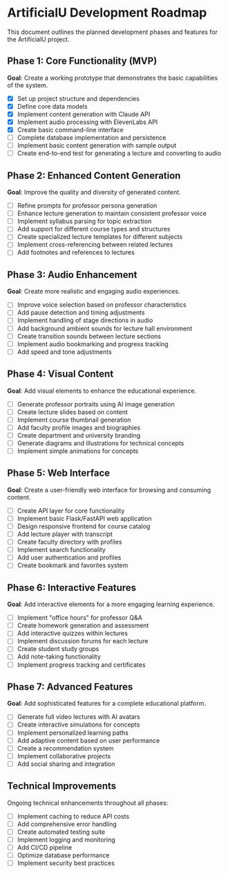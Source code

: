 # ArtificialU Development Roadmap

This document outlines the planned development phases and features for the ArtificialU project.

## Phase 1: Core Functionality (MVP)

**Goal**: Create a working prototype that demonstrates the basic capabilities of the system.

- [x] Set up project structure and dependencies
- [x] Define core data models
- [x] Implement content generation with Claude API
- [x] Implement audio processing with ElevenLabs API
- [x] Create basic command-line interface
- [ ] Complete database implementation and persistence
- [ ] Implement basic content generation with sample output
- [ ] Create end-to-end test for generating a lecture and converting to audio

## Phase 2: Enhanced Content Generation

**Goal**: Improve the quality and diversity of generated content.

- [ ] Refine prompts for professor persona generation
- [ ] Enhance lecture generation to maintain consistent professor voice
- [ ] Implement syllabus parsing for topic extraction
- [ ] Add support for different course types and structures
- [ ] Create specialized lecture templates for different subjects
- [ ] Implement cross-referencing between related lectures
- [ ] Add footnotes and references to lectures

## Phase 3: Audio Enhancement

**Goal**: Create more realistic and engaging audio experiences.

- [ ] Improve voice selection based on professor characteristics
- [ ] Add pause detection and timing adjustments
- [ ] Implement handling of stage directions in audio
- [ ] Add background ambient sounds for lecture hall environment
- [ ] Create transition sounds between lecture sections
- [ ] Implement audio bookmarking and progress tracking
- [ ] Add speed and tone adjustments

## Phase 4: Visual Content

**Goal**: Add visual elements to enhance the educational experience.

- [ ] Generate professor portraits using AI image generation
- [ ] Create lecture slides based on content
- [ ] Implement course thumbnail generation
- [ ] Add faculty profile images and biographies
- [ ] Create department and university branding
- [ ] Generate diagrams and illustrations for technical concepts
- [ ] Implement simple animations for concepts

## Phase 5: Web Interface

**Goal**: Create a user-friendly web interface for browsing and consuming content.

- [ ] Create API layer for core functionality
- [ ] Implement basic Flask/FastAPI web application
- [ ] Design responsive frontend for course catalog
- [ ] Add lecture player with transcript
- [ ] Create faculty directory with profiles
- [ ] Implement search functionality
- [ ] Add user authentication and profiles
- [ ] Create bookmark and favorites system

## Phase 6: Interactive Features

**Goal**: Add interactive elements for a more engaging learning experience.

- [ ] Implement "office hours" for professor Q&A
- [ ] Create homework generation and assessment
- [ ] Add interactive quizzes within lectures
- [ ] Implement discussion forums for each lecture
- [ ] Create student study groups
- [ ] Add note-taking functionality
- [ ] Implement progress tracking and certificates

## Phase 7: Advanced Features

**Goal**: Add sophisticated features for a complete educational platform.

- [ ] Generate full video lectures with AI avatars
- [ ] Create interactive simulations for concepts
- [ ] Implement personalized learning paths
- [ ] Add adaptive content based on user performance
- [ ] Create a recommendation system
- [ ] Implement collaborative projects
- [ ] Add social sharing and integration

## Technical Improvements

Ongoing technical enhancements throughout all phases:

- [ ] Implement caching to reduce API costs
- [ ] Add comprehensive error handling
- [ ] Create automated testing suite
- [ ] Implement logging and monitoring
- [ ] Add CI/CD pipeline
- [ ] Optimize database performance
- [ ] Implement security best practices
